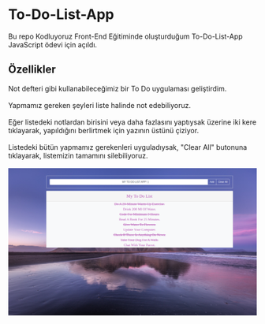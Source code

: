 # To-Do-List-App
Bu repo Kodluyoruz Front-End Eğitiminde oluşturduğum To-Do-List-App JavaScript ödevi için açıldı.<br/>
## Özellikler
Not defteri gibi kullanabileceğimiz bir To Do uygulaması geliştirdim.<br/><br/>
Yapmamız gereken şeyleri liste halinde not edebiliyoruz.<br/><br/>
Eğer listedeki notlardan birisini veya daha fazlasını yaptıysak üzerine iki kere tıklayarak, yapıldığını berlirtmek için yazının üstünü çiziyor.<br/><br/>
Listedeki bütün yapmamız gerekenleri uyguladıysak, "Clear All" butonuna tıklayarak, listemizin tamamını silebiliyoruz.<br/><br/>
<img src='https://github.com/ibrahimethemkot/To-Do-List-App/blob/main/Ekran_Goruntusu.png'>
